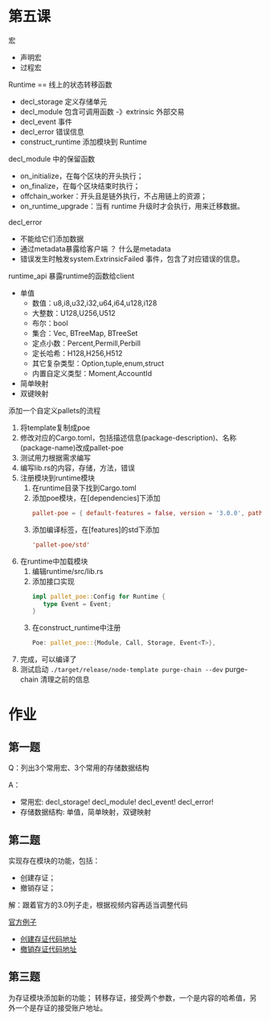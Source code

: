 # 第五课

宏

- 声明宏
- 过程宏

Runtime == 线上的状态转移函数

- decl_storage 定义存储单元 
- decl_module 包含可调用函数 -》extrinsic 外部交易 
- decl_event 事件
- decl_error 错误信息
- construct_runtime 添加模块到 Runtime

decl_module 中的保留函数

- on_initialize，在每个区块的开头执行；
- on_finalize，在每个区块结束时执行；
- offchain_worker：开头且是链外执行，不占用链上的资源；
- on_runtime_upgrade：当有 runtime 升级时才会执行，用来迁移数据。

decl_error

- 不能给它们添加数据
- 通过metadata暴露给客户端 ？ 什么是metadata
- 错误发生时触发system.ExtrinsicFailed 事件，包含了对应错误的信息。

runtime_api  暴露runtime的函数给client

- 单值
    - 数值：u8,i8,u32,i32,u64,i64,u128,i128
    - 大整数：U128,U256,U512
    - 布尔：bool
    - 集合：Vec<T>, BTreeMap, BTreeSet
    - 定点小数：Percent,Permill,Perbill
    - 定长哈希：H128,H256,H512
    - 其它复杂类型：Option<T>,tuple,enum,struct
    - 内置自定义类型：Moment,AccountId
- 简单映射
- 双键映射

添加一个自定义pallets的流程

1. 将template复制成poe
2. 修改对应的Cargo.toml，包括描述信息(package-description)、名称(package-name)改成pallet-poe
3. 测试用力根据需求编写
4. 编写lib.rs的内容，存储，方法，错误
5. 注册模块到runtime模块
    1. 在runtime目录下找到Cargo.toml
    2. 添加poe模块，在[dependencies]下添加
        ```toml
        pallet-poe = { default-features = false, version = '3.0.0', path = '../pallets/poe'}
        ```
    1. 添加编译标签，在[features]的std下添加
        ```toml
        'pallet-poe/std'
        ```
6. 在runtime中加载模块
    1. 编辑runtime/src/lib.rs
    2. 添加接口实现
        ```rust
        impl pallet_poe::Config for Runtime {
	       type Event = Event;
        }
        ```
    3. 在construct_runtime中注册
        ```rust
        Poe: pallet_poe::{Module, Call, Storage, Event<T>},
        ```
7. 完成，可以编译了
8. 测试启动 `./target/release/node-template purge-chain --dev`  purge-chain 清理之前的信息

# 作业

## 第一题

Q：列出3个常用宏、3个常用的存储数据结构

A：
- 常用宏: decl_storage! decl_module! decl_event! decl_error!
- 存储数据结构: 单值，简单映射，双键映射

## 第二题

实现存在模块的功能，包括：
- 创建存证；
- 撤销存证；

解：跟着官方的3.0列子走，根据视频内容再适当调整代码

[官方例子](https://substrate.dev/docs/zh-CN/tutorials/build-a-dapp/)

- [创建存证代码地址](https://github.com/x2x4com/substrate-node-template-3.0.0/blob/master/pallets/poe/src/lib.rs#L101)
- [撤销存证代码地址](https://github.com/x2x4com/substrate-node-template-3.0.0/blob/master/pallets/poe/src/lib.rs#L132)

## 第三题

为存证模块添加新的功能；
转移存证，接受两个参数，一个是内容的哈希值，另外一个是存证的接受账户地址。     
   
